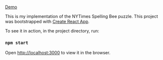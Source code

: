 [Demo](https://devj1988.github.io/spellingBeeApp/)

This is my implementation of the NYTimes Spelling Bee puzzle.
This project was bootstrapped with [Create React App](https://github.com/facebook/create-react-app).

To see it in action, in the project directory, run:

### `npm start`

Open [http://localhost:3000](http://localhost:3000) to view it in the browser.

